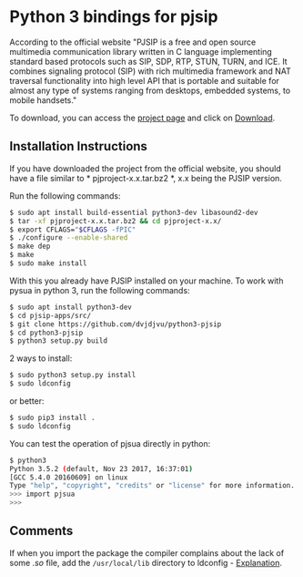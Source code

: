 # Python 3 bindings for pjsip

According to the official website "PJSIP is a free and open source multimedia communication library written in C language implementing standard based protocols such as SIP, SDP, RTP, STUN, TURN, and ICE. It combines signaling protocol (SIP) with rich multimedia framework and NAT traversal functionality into high level API that is portable and suitable for almost any type of systems ranging from desktops, embedded systems, to mobile handsets."

To download, you can access the [project page](https://www.pjsip.org/) and click on [Download](https://www.pjsip.org/download.htm).


## Installation Instructions

If you have downloaded the project from the official website, you should have a file similar to * pjproject-x.x.tar.bz2 *, x.x being the PJSIP version.

Run the following commands:
```bash
$ sudo apt install build-essential python3-dev libasound2-dev
$ tar -xf pjproject-x.x.tar.bz2 && cd pjproject-x.x/
$ export CFLAGS="$CFLAGS -fPIC"
$ ./configure --enable-shared
$ make dep
$ make
$ sudo make install
```

With this you already have PJSIP installed on your machine. To work with pysua in python 3, run the following commands:
```bash
$ sudo apt install python3-dev
$ cd pjsip-apps/src/
$ git clone https://github.com/dvjdjvu/python3-pjsip
$ cd python3-pjsip
$ python3 setup.py build
```
2 ways to install:
```bash
$ sudo python3 setup.py install
$ sudo ldconfig
```
or better:
```bash
$ sudo pip3 install .
$ sudo ldconfig
```

You can test the operation of pjsua directly in python:
```bash
$ python3
Python 3.5.2 (default, Nov 23 2017, 16:37:01)
[GCC 5.4.0 20160609] on linux
Type "help", "copyright", "credits" or "license" for more information.
>>> import pjsua
>>>
```

## Comments

If when you import the package the compiler complains about the lack of some *.so* file, add the `/usr/local/lib` directory to ldconfig - [Explanation](https://unix.stackexchange.com/a/67784/120790).

